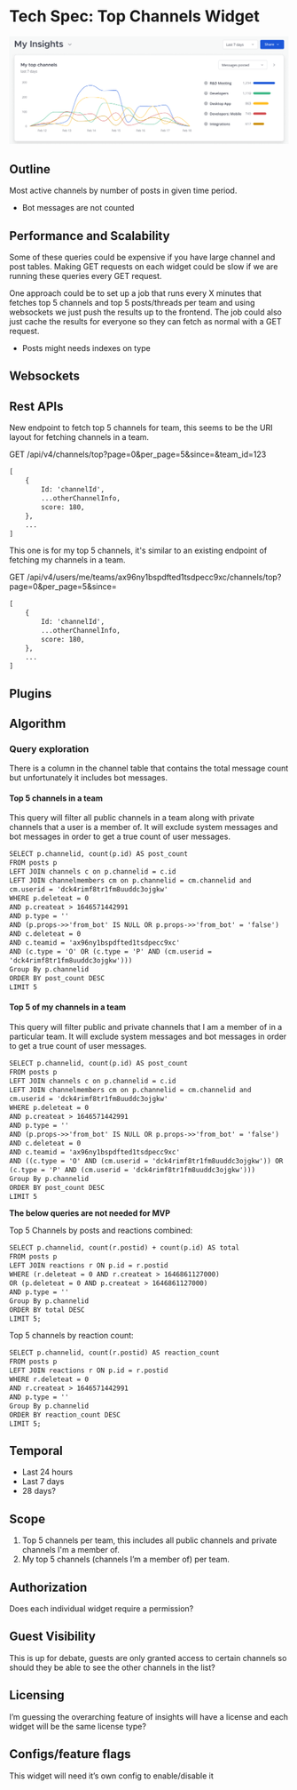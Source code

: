 # Tech Spec: Top Channels Widget

![](./screenshots/top-channels.png)

## Outline
Most active channels by number of posts in given time period.

- Bot messages are not counted

## Performance and Scalability
Some of these queries could be expensive if you have large channel and post tables. Making GET requests on each widget could be slow if we are running these queries every GET request.

One approach could be to set up a job that runs every X minutes that fetches top 5 channels and top 5 posts/threads per team and using websockets we just push the results up to the frontend. The job could also just cache the results for everyone so they can fetch as normal with a GET request.

- Posts might needs indexes on type

## Websockets

## Rest APIs

New endpoint to fetch top 5 channels for team, this seems to be the URI layout for fetching channels in a team.

GET /api/v4/channels/top?page=0&per_page=5&since=<timestamp>&team_id=123
```
[
	{
		Id: 'channelId',
		...otherChannelInfo,
		score: 180,
	},
	...
]
```

This one is for my top 5 channels, it's similar to an existing endpoint of fetching my channels in a team.

GET /api/v4/users/me/teams/ax96ny1bspdfted1tsdpecc9xc/channels/top?page=0&per_page=5&since=<timestamp>

```
[
	{
		Id: 'channelId',
		...otherChannelInfo,
		score: 180,
	},
	...
]
```

## Plugins

## Algorithm

### Query exploration
There is a column in the channel table that contains the total message count but unfortunately it includes bot messages.

#### Top 5 channels in a team
This query will filter all public channels in a team along with private channels that a user is a member of. It will exclude system messages and bot messages in order to get a true count of user messages.
```
SELECT p.channelid, count(p.id) AS post_count 
FROM posts p 
LEFT JOIN channels c on p.channelid = c.id
LEFT JOIN channelmembers cm on p.channelid = cm.channelid and cm.userid = 'dck4rimf8tr1fm8uuddc3ojgkw'
WHERE p.deleteat = 0 
AND p.createat > 1646571442991 
AND p.type = ''
AND (p.props->>'from_bot' IS NULL OR p.props->>'from_bot' = 'false')
AND c.deleteat = 0
AND c.teamid = 'ax96ny1bspdfted1tsdpecc9xc'
AND (c.type = 'O' OR (c.type = 'P' AND (cm.userid = 'dck4rimf8tr1fm8uuddc3ojgkw')))
Group By p.channelid
ORDER BY post_count DESC
LIMIT 5
```

#### Top 5 of my channels in a team
This query will filter public and private channels that I am a member of in a particular team. It will exclude system messages and bot messages in order to get a true count of user messages.
```
SELECT p.channelid, count(p.id) AS post_count 
FROM posts p 
LEFT JOIN channels c on p.channelid = c.id
LEFT JOIN channelmembers cm on p.channelid = cm.channelid and cm.userid = 'dck4rimf8tr1fm8uuddc3ojgkw'
WHERE p.deleteat = 0 
AND p.createat > 1646571442991 
AND p.type = ''
AND (p.props->>'from_bot' IS NULL OR p.props->>'from_bot' = 'false')
AND c.deleteat = 0
AND c.teamid = 'ax96ny1bspdfted1tsdpecc9xc'
AND ((c.type = 'O' AND (cm.userid = 'dck4rimf8tr1fm8uuddc3ojgkw')) OR (c.type = 'P' AND (cm.userid = 'dck4rimf8tr1fm8uuddc3ojgkw')))
Group By p.channelid
ORDER BY post_count DESC
LIMIT 5
```
**The below queries are not needed for MVP**

Top 5 Channels by posts and reactions combined:
```
SELECT p.channelid, count(r.postid) + count(p.id) AS total
FROM posts p 
LEFT JOIN reactions r ON p.id = r.postid
WHERE (r.deleteat = 0 AND r.createat > 1646861127000) 
OR (p.deleteat = 0 AND p.createat > 1646861127000)
AND p.type = ''
Group By p.channelid
ORDER BY total DESC
LIMIT 5;
```

Top 5 channels by reaction count:
```
SELECT p.channelid, count(r.postid) AS reaction_count 
FROM posts p 
LEFT JOIN reactions r ON p.id = r.postid
WHERE r.deleteat = 0 
AND r.createat > 1646571442991 
AND p.type = ''
Group By p.channelid
ORDER BY reaction_count DESC
LIMIT 5;
```

## Temporal
- Last 24 hours
- Last 7 days
- 28 days?

## Scope
1. Top 5 channels per team, this includes all public channels and private channels I'm a member of.
2. My top 5 channels (channels I’m a member of) per team.

## Authorization
Does each individual widget require a permission?

## Guest Visibility
This is up for debate, guests are only granted access to certain channels so should they be able to see the other channels in the list?

## Licensing
I’m guessing the overarching feature of insights will have a license and each widget will be the same license type?

## Configs/feature flags
This widget will need it’s own config to enable/disable it
